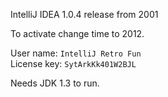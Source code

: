 IntelliJ IDEA 1.0.4 release from 2001

To activate change time to 2012.

User name: `IntelliJ Retro Fun`\
License key: `SytArkKk401W2BJL`

Needs JDK 1.3 to run.
